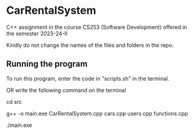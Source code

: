 # CarRentalSystem
C++ assignment in the course CS253 (Software Development) offered in the semester 2023-24-II

Kindly do not change the names of the files and folders in the repo.

## Running the program
To run this program, enter the code in "scripts.sh" in the terminal.

OR
write the following command on the terminal 


cd src

g++ -o main.exe CarRentalSystem.cpp cars.cpp users.cpp functions.cpp

./main.exe


